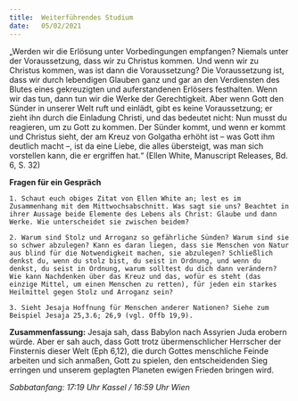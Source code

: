 ```yaml
---
title:  Weiterführendes Studium
date:   05/02/2021
---
```


„Werden wir die Erlösung unter Vorbedingungen empfangen? Niemals unter der Voraussetzung, dass wir zu Christus kommen. Und wenn wir zu Christus kommen, was ist dann die Voraussetzung? Die Voraussetzung ist, dass wir durch lebendigen Glauben ganz und gar an den Verdiensten des Blutes eines gekreuzigten und auferstandenen Erlösers festhalten. Wenn wir das tun, dann tun wir die Werke der Gerechtigkeit. Aber wenn Gott den Sünder in unserer Welt ruft und einlädt, gibt es keine Voraussetzung; er zieht ihn durch die Einladung Christi, und das bedeutet nicht: Nun musst du reagieren, um zu Gott zu kommen. Der Sünder kommt, und wenn er kommt und Christus sieht, der am Kreuz von Golgatha erhöht ist – was Gott ihm deutlich macht –, ist da eine Liebe, die alles übersteigt, was man sich vorstellen kann, die er ergriffen hat.“ (Ellen White, Manuscript Releases, Bd. 6, S. 32)

**Fragen für ein Gespräch**

`1. Schaut euch obiges Zitat von Ellen White an; lest es im Zusammenhang mit dem Mittwochsabschnitt. Was sagt sie uns? Beachtet in ihrer Aussage beide Elemente des Lebens als Christ: Glaube und dann Werke. Wie unterscheidet sie zwischen beidem?`

`2. Warum sind Stolz und Arroganz so gefährliche Sünden? Warum sind sie so schwer abzulegen? Kann es daran liegen, dass sie Menschen von Natur aus blind für die Notwendigkeit machen, sie abzulegen? Schließlich denkst du, wenn du stolz bist, du seist in Ordnung, und wenn du denkst, du seist in Ordnung, warum solltest du dich dann verändern? Wie kann Nachdenken über das Kreuz und das, wofür es steht (das einzige Mittel, um einen Menschen zu retten), für jeden ein starkes Heilmittel gegen Stolz und Arroganz sein?`

`3. Sieht Jesaja Hoffnung für Menschen anderer Nationen? Siehe zum Beispiel Jesaja 25,3.6; 26,9 (vgl. Offb 19,9).`

**Zusammenfassung:** Jesaja sah, dass Babylon nach Assyrien Juda erobern würde. Aber er sah auch, dass Gott trotz übermenschlicher Herrscher der Finsternis dieser Welt (Eph 6,12), die durch Gottes menschliche Feinde arbeiten und sich anmaßen, Gott zu spielen, den entscheidenden Sieg erringen und unserem geplagten Planeten ewigen Frieden bringen wird.

_Sabbatanfang: 17:19 Uhr Kassel / 16:59 Uhr Wien_